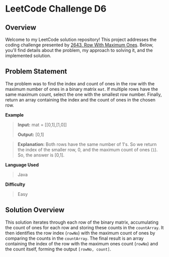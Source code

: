 
# LeetCode Challenge D6


## Overview

Welcome to my LeetCode solution repository! This project addresses the coding challenge presented by [2643.  Row With Maximum Ones](https://leetcode.com/problems/row-with-maximum-ones/). Below, you'll find details about the problem, my approach to solving it, and the implemented solution.

## Problem Statement
The problem was to find the index and count of ones in the row with the maximum number of ones in a binary matrix `mat`. If multiple rows have the same maximum count, select the one with the smallest row number. Finally, return an array containing the index and the count of ones in the chosen row.



**Example**

>**Input:** mat = [[0,1],[1,0]]
>
>**Output:** [0,1]

>**Explanation:** Both rows have the same number of 1's. So we return the index of the smaller row, 0, and the maximum count of ones (`1`). So, the answer is [0,1].

**Language Used**
> Java

**Difficulty**

> Easy



## Solution Overview
This solution iterates through each row of the binary matrix, accumulating the count of ones for each row and storing these counts in the `countArray`. It then identifies the row index (`rowNo`) with the maximum count of ones by comparing the counts in the `countArray`. The final result is an array containing the index of the row with the maximum ones count (`rowNo`) and the count itself, forming the output `[rowNo, count]`.
